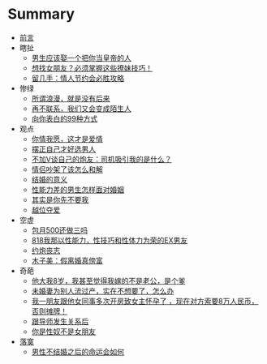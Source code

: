 # Summary

* [前言](README.md)
* 瞎扯
  * [男生应该娶一个把你当皇帝的人](A0001.md)
  * [想找女朋友？必须掌握这些撩妹技巧！](A0002.md)
  * [留几手：情人节约会必胜攻略](A0003.md)
* 惨绿
  * [所谓浪漫，就是没有后来](B0001.md)
  * [再不联系，我们又会变成陌生人](B0002.md)
  * [向你表白的99种方式](B0003.md)
* 观点
  * [你情我愿，这才是爱情](C0001.md)
  * [摆正自己才好选男人](C0002.md)
  * [不加V谈自己的炮友：司机吸引我的是什么？](C0003.md)
  * [情侣吵架了该怎么和解](C0004.md)
  * [结婚的意义](C0005.md)
  * [性能力差的男生怎样面对婚姻](C0006.md)
  * [其实是你先不要我](C0007.md)
  * [越位夺爱](C0008.md)
* 空虚
  * [包月500还做三吗](D0001.md)
  * [818我那以性能力，性技巧和性体力为荣的EX男友](D0002.md)
  * [约炮丧志](D0003.md)
  * [木子美：假离婚真傍富](D0004.md)
* 奇葩
  * [他大我8岁，我甚至觉得我嫁的不是老公，是个爹](E0001.md)
  * [未婚妻为别人流过产，实在不想要了，怎么办](E0002.md)
  * [我一朋友跟他女同事多次开房致女主怀孕了 ，现在对方索要8万人民币，否则摊牌！](E0003.md)
  * [跟导师发生关系后](E0004.md)
  * [你是性奴不是女朋友](E0005.md)
* [落寞](.md)
  * [男性不结婚之后的命运会如何](F0001.md)

